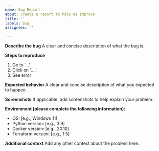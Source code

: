 ```yaml
---
name: Bug Report
about: Create a report to help us improve
title: ''
labels: bug
assignees: ''

---
```


**Describe the bug**
A clear and concise description of what the bug is.

**Steps to reproduce**
1. Go to '...'
2. Click on '....'
3. See error

**Expected behavior**
A clear and concise description of what you expected to happen.

**Screenshots**
If applicable, add screenshots to help explain your problem.

**Environment (please complete the following information):**
- OS: [e.g., Windows 11]
- Python version: [e.g., 3.9]
- Docker version: [e.g., 20.10]
- Terraform version: [e.g., 1.5]

**Additional context**
Add any other context about the problem here.